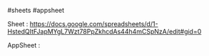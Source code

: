 #sheets #appsheet 

Sheet : https://docs.google.com/spreadsheets/d/1-HstedQItFJapMYgL7Wzt78PpZkhcdAs44h4mCSpNzA/edit#gid=0


AppSheet : 